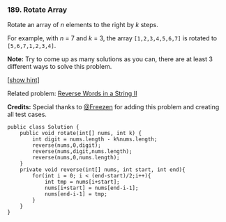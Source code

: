 ### 189. Rotate Array

Rotate an array of *n* elements to the right by *k* steps.

For example, with *n* = 7 and *k* = 3, the array `[1,2,3,4,5,6,7]` is rotated to `[5,6,7,1,2,3,4]`.

**Note:**
Try to come up as many solutions as you can, there are at least 3 different ways to solve this problem.

[[show hint\]](https://leetcode.com/problems/rotate-array/description/#)

Related problem: [Reverse Words in a String II](https://leetcode.com/problems/reverse-words-in-a-string-ii/)

**Credits:**
Special thanks to [@Freezen](https://oj.leetcode.com/discuss/user/Freezen) for adding this problem and creating all test cases.



```
public class Solution {
    public void rotate(int[] nums, int k) {
        int digit = nums.length - k%nums.length;
        reverse(nums,0,digit);
        reverse(nums,digit,nums.length);
        reverse(nums,0,nums.length);
    }
    private void reverse(int[] nums, int start, int end){
        for(int i = 0; i < (end-start)/2;i++){
            int tmp = nums[i+start];
            nums[i+start] = nums[end-i-1];
            nums[end-i-1] = tmp;
        }
    }
}
```

